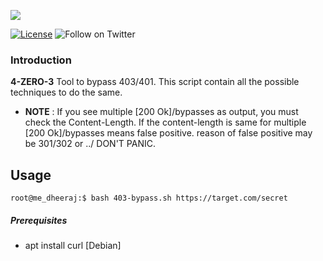 <a href="https://www.buymeacoffee.com/medheeraj"><img src="https://img.buymeacoffee.com/button-api/?text=Buy me a beer&emoji=🍺&slug=medheeraj&button_colour=FFDD00&font_colour=000000&font_family=Cookie&outline_colour=000000&coffee_colour=ffffff"></a>

[![License](https://img.shields.io/badge/license-MIT-_red.svg)](https://opensource.org/licenses/MIT)
![Follow on Twitter](https://img.shields.io/twitter/follow/Dheerajmadhukar?style=social)

### Introduction

**4-ZERO-3**
Tool to bypass 403/401. This script contain all the possible techniques to do the same. 

- **NOTE** : If you see multiple [200 Ok]/bypasses as output, you must check the Content-Length. If the content-length is same for multiple [200 Ok]/bypasses means false positive. reason of false positive may be 301/302 or ../ DON'T PANIC.

## Usage
```
root@me_dheeraj:$ bash 403-bypass.sh https://target.com/secret

```

##### Prerequisites
- apt install curl [Debian]

